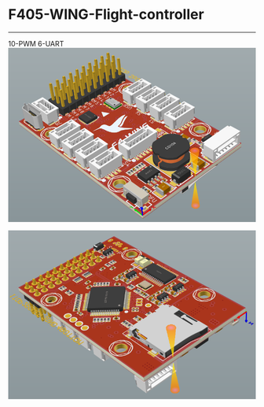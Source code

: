 # F405-WING-Flight-controller

----------------------------------------------------------
10-PWM 6-UART
![view](https://github.com/whqsz/F405-WING-Flight-controller/blob/main/3D1.png?raw=true "3D1 view")

![view](https://github.com/whqsz/F405-WING-Flight-controller/blob/main/3D2.png?raw=true "3D2 view")
